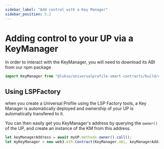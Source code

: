 ```yaml
---
sidebar_label: "Add control with a Key Manager"
sidebar_position: 5.2
---
```


# Adding control to your UP via a KeyManager

In order to interact with the KeyManager, you will need to download its ABI from our npm package

```javascript
import KeyManager from "@lukso/universalprofile-smart-contracts/build/contracts/KeyManager/KeyManager.json";
```

## Using LSPFactory

when you create a Universal Profile using the LSP Factory tools, a Key Manager is automatically deployed and ownership of your UP is automatically transfered to it.

You can then easily get you KeyManager's address by querying the `owner()` of the UP, and create an instance of the KM from this address.

```javascript
let keyManagerAddress = await myUP.methods.owner().call();
let myKeyManager = new web3.eth.Contract(KeyManager.abi, keyManagerAddress);
```
